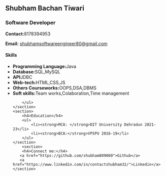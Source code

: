 <!DOCTYPE html>
<html lang="en">
<head>
    <meta charset="UTF-8">
    <meta name="viewport" content="width=device-width, initial-scale=1.0">
    <title>Shubham bachan tiwari-CV</title>
</head>
<body>
    <section>
        <h1>Shubham Bachan Tiwari</h1>
        <h3>Software Developer</h3>
        <p><strong>Contact:</strong>8178394953</p>
        <p><strong>Email:</strong> <a href="mailto:shubhamsoftwareengineer80@gmail.com">shubhamsoftwareengineer80@gmail.com</a></p>
    </section>
    <section>
        <h4>Skills</h4>
        <ul>
            <li><strong>Programming Language:</strong>Java</li>
            <li><strong>Database:</strong>SQL,MySQL</li>
            <li><strong>API</strong>JDBC</li>
            <li><strong>Web-tech:</strong>HTML,CSS,JS</li>
            <li><strong>Others Courseworks:</strong>OOPS,DSA,DBMS</li>
            <li><strong>Soft skills:</strong>Team works,Colaboration,Time management</li>

        </ul>
    </section>
    <section>
        <h4>Education</h4>
        <ul>
            <li><strong>MCA: </strong>DIT University Dehradun 2021-23</li>
            <li><strong>BCA:</strong>VPSPU 2016-19</li>
        </ul>
    </section>
        <section>
        <h4>Connect me:</h4>
       <a href="https://github.com/shubham809060">Github</a>
       <a href="https://www.linkedin.com/in/contactshubham32/">Linkedin</a>
    </section>
    
</body>
</html>
